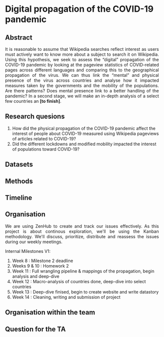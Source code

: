 # Digital propagation of the COVID-19 pandemic

## Abstract 
<p align="justify">
It is reasonable to assume that Wikipedia searches reflect interest as users must actively want to know more about a subject to search it on Wikipedia. Using this hypothesis, we seek to assess the “digital” propagation of the COVID-19 pandemic by looking at the pageview statistics of COVID-related pages across different languages and comparing this to the geographical propagation of the virus. We can thus link the “mental” and physical presence of the virus across countries and analyse how it impacted measures taken by the governments and the mobility of the populations.  Are there patterns? Does mental presence link to a better handling of the pandemic? In a second stage, we will make an in-depth analysis of a select few countries an <strong>[to finish]</strong>. 
</p>

## Research quesions

1. How did the physical propagation of the COVID-19 pandemic affect the interest of people about COVID-19 measured using Wikipedia pageviews of articles related to COVID-19?
2. Did the different lockdowns and modified mobility impacted the interest of populations toward COVID-19?

## Datasets
## Methods
## Timeline
## Organisation
<p align="justify">
We are using ZenHub to create and track our issues effectively. As this project is about continous exploration, we'll be using the Kanban methodology. We'll discuss, prioritize, distribute and reassess the issues during our weekly meetings.
</p>


Internal Milestones V1:
1. Week 8 : Milestone 2 deadline
2. Weeks 9 & 10 : Homework 2
3. Week 11 : Full wrangling pipeline & mappings of the propagation, begin analysis and deep-dive
4. Week 12 : Macro-analysis of countries done, deep-dive into select countries
5. Week 13 : Deep-dive finised, begin to create website and write datastory
6. Week 14 : Cleaning, writing and submission of project

## Organisation within the team

## Question for the TA
